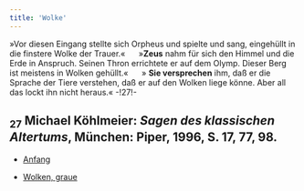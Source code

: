 ```yaml
---
title: 'Wolke'
---
```


»Vor diesen Eingang stellte sich Orpheus und spielte und sang, eingehüllt in die finstere Wolke der Trauer.«  &nbsp;&nbsp;&nbsp;&nbsp;   »**Zeus** nahm für sich den Himmel und die Erde in Anspruch. Seinen Thron errichtete er auf dem Olymp. Dieser Berg ist meistens in Wolken gehüllt.« &nbsp;&nbsp;&nbsp;&nbsp;  » **Sie versprechen** ihm, daß er die Sprache der Tiere verstehen, daß er auf den Wolken liege könne. Aber all das lockt ihn nicht heraus.« -!27!-  
## <sub class="subscript">**27**</sub> Michael Köhlmeier: _Sagen des klassischen Altertums_, München: Piper, 1996, S. 17, 77, 98.

* [Anfang](Beginnings_de)

* [Wolken, graue](Clozuds,%20Gray_de)
